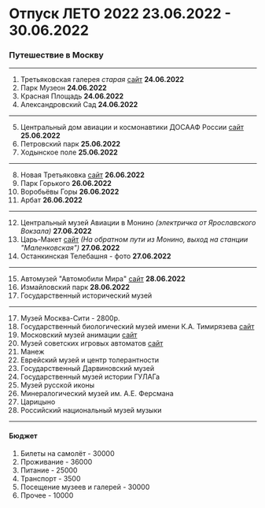 # Отпуск ЛЕТО 2022 23.06.2022 - 30.06.2022
### Путешествие в Москву
---
1. Третьяковская галерея _старая_ [сайт](https://www.tretyakovgallery.ru/) **24.06.2022**
2. Парк Музеон **24.06.2022**
3. Красная Площадь **24.06.2022**
4. Александровский Сад **24.06.2022**
***
5. Центральный дом авиации и космонавтики ДОСААФ России [cайт](http://aviacosmosdom.ru/) **25.06.2022**
6. Петровский парк **25.06.2022**
7. Ходынское поле **25.06.2022**
***
8. Новая Третьяковка [сайт](https://www.tretyakovgallery.ru/) **26.06.2022**
9. Парк Горького **26.06.2022**
10. Воробьёвы Горы **26.06.2022**
11. Арбат **26.06.2022**
***
12. Центральный музей Авиации в Монино _(электричка от Ярославского Вокзала)_ **27.06.2022**
13. Царь-Макет [сайт](https://tsar-maket.ru/biletyi/) _(На обратном пути из Монино, выход на станции "Маленковская")_ **27.06.2022**
14. Останкинская Телебашня - фото **27.06.2022**
***
15. Автомузей "Автомобили Мира" [сайт](https://automuseum.ru/) **28.06.2022**
16. Измайловский парк **28.06.2022**
17. Государственный исторический музей
***
17. Музей Москва-Сити - 2800р.
18. Государственный биологический музей имени К.А. Тимирязева [сайт](https://gbmt.ru/ru/)
19. Московский музей анимации [сайт](https://animamuseum.ru/)
20. Музей советских игровых автоматов [сайт](http://15kop.ru/)
21. Манеж 
22. Еврейский музей и центр толерантности
23. Государственный Дарвиновский музей
24. Государственный музей истории ГУЛАГа
25. Музей русской иконы
26. Минералогический музей им. А.Е. Ферсмана
27. Царицыно
28. Российский национальный музей музыки
---
#### **Бюджет**
1. Билеты на самолёт - 30000
2. Проживание - 36000
3. Питание - 25000
4. Транспорт - 3500
5. Посещение музеев и галерей - 30000
6. Прочее - 10000